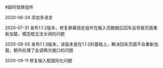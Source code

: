 #超时锁屏组件

2020-06-24 添加多语言

2020-07-31 发布1.1.2版本，修复屏幕锁定组件在输入完数据后回车会导致页面重新加载，模态框无法关闭的问题

2020-08-05 发布1.1.3版本，该版本是在1.1.2的基础上，解决回车页面不会重新加载，额外处理了会调两次接口的问题

2020-09-11 修复输入框国际化问题